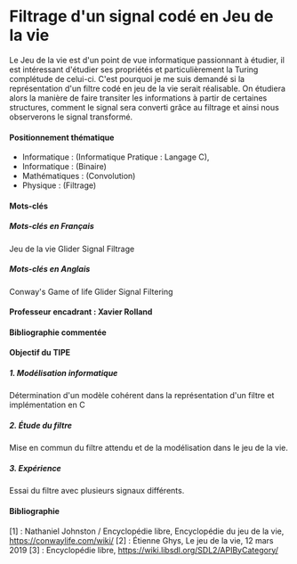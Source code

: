 # Filtrage d'un signal codé en Jeu de la vie
Le Jeu de la vie est d'un point de vue informatique passionnant à étudier, il est intéressant d'étudier ses propriétés et particulièrement la Turing complétude de celui-ci. C'est pourquoi je me suis demandé si la représentation d'un filtre codé en jeu de la vie serait réalisable. 
On étudiera alors la manière de faire transiter les informations à partir de certaines structures, comment le signal sera converti grâce au filtrage et ainsi nous observerons le signal transformé. 

#### Positionnement thématique
- Informatique : (Informatique Pratique : Langage C), 
- Informatique : (Binaire)
- Mathématiques : (Convolution)
- Physique : (Filtrage)

#### Mots-clés
##### Mots-clés en Français
Jeu de la vie
Glider
Signal
Filtrage
##### Mots-clés en Anglais
Conway's Game of life
Glider
Signal
Filtering

#### Professeur encadrant : Xavier Rolland

#### Bibliographie commentée




#### Objectif du TIPE
##### 1. Modélisation informatique
Détermination d'un modèle cohérent dans la représentation d'un filtre et implémentation en C

##### 2. Étude du filtre
Mise en commun du filtre attendu et de la modélisation dans le jeu de la vie.

##### 3. Expérience
Essai du filtre avec plusieurs signaux différents. 


#### Bibliographie
\[1\] : Nathaniel Johnston / Encyclopédie libre, Encyclopédie du jeu de la vie, https://conwaylife.com/wiki/
\[2\] : Étienne Ghys, Le jeu de la vie, 12 mars 2019
\[3\] : Encyclopédie libre,  https://wiki.libsdl.org/SDL2/APIByCategory/


